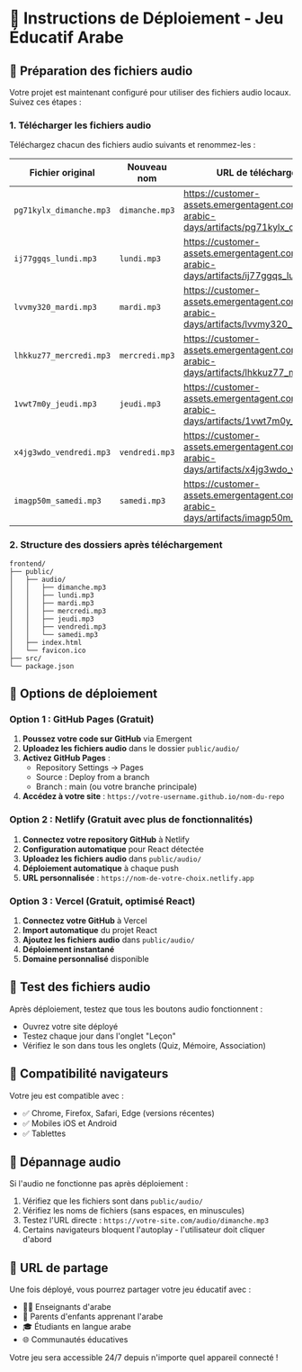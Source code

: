 # 🎯 Instructions de Déploiement - Jeu Éducatif Arabe

## 📁 Préparation des fichiers audio

Votre projet est maintenant configuré pour utiliser des fichiers audio locaux. Suivez ces étapes :

### 1. Télécharger les fichiers audio
Téléchargez chacun des fichiers audio suivants et renommez-les :

| Fichier original | Nouveau nom | URL de téléchargement |
|------------------|-------------|----------------------|
| `pg71kylx_dimanche.mp3` | `dimanche.mp3` | https://customer-assets.emergentagent.com/job_learn-arabic-days/artifacts/pg71kylx_dimanche.mp3 |
| `ij77ggqs_lundi.mp3` | `lundi.mp3` | https://customer-assets.emergentagent.com/job_learn-arabic-days/artifacts/ij77ggqs_lundi.mp3 |
| `lvvmy320_mardi.mp3` | `mardi.mp3` | https://customer-assets.emergentagent.com/job_learn-arabic-days/artifacts/lvvmy320_mardi.mp3 |
| `lhkkuz77_mercredi.mp3` | `mercredi.mp3` | https://customer-assets.emergentagent.com/job_learn-arabic-days/artifacts/lhkkuz77_mercredi.mp3 |
| `1vwt7m0y_jeudi.mp3` | `jeudi.mp3` | https://customer-assets.emergentagent.com/job_learn-arabic-days/artifacts/1vwt7m0y_jeudi.mp3 |
| `x4jg3wdo_vendredi.mp3` | `vendredi.mp3` | https://customer-assets.emergentagent.com/job_learn-arabic-days/artifacts/x4jg3wdo_vendredi.mp3 |
| `imagp50m_samedi.mp3` | `samedi.mp3` | https://customer-assets.emergentagent.com/job_learn-arabic-days/artifacts/imagp50m_samedi.mp3 |

### 2. Structure des dossiers après téléchargement
```
frontend/
├── public/
│   ├── audio/
│   │   ├── dimanche.mp3
│   │   ├── lundi.mp3
│   │   ├── mardi.mp3
│   │   ├── mercredi.mp3
│   │   ├── jeudi.mp3
│   │   ├── vendredi.mp3
│   │   └── samedi.mp3
│   ├── index.html
│   └── favicon.ico
├── src/
└── package.json
```

## 🚀 Options de déploiement

### Option 1 : GitHub Pages (Gratuit)
1. **Poussez votre code sur GitHub** via Emergent
2. **Uploadez les fichiers audio** dans le dossier `public/audio/`
3. **Activez GitHub Pages** :
   - Repository Settings → Pages
   - Source : Deploy from a branch
   - Branch : main (ou votre branche principale)
4. **Accédez à votre site** : `https://votre-username.github.io/nom-du-repo`

### Option 2 : Netlify (Gratuit avec plus de fonctionnalités)
1. **Connectez votre repository GitHub** à Netlify
2. **Configuration automatique** pour React détectée
3. **Uploadez les fichiers audio** dans `public/audio/`
4. **Déploiement automatique** à chaque push
5. **URL personnalisée** : `https://nom-de-votre-choix.netlify.app`

### Option 3 : Vercel (Gratuit, optimisé React)
1. **Connectez votre GitHub** à Vercel
2. **Import automatique** du projet React
3. **Ajoutez les fichiers audio** dans `public/audio/`
4. **Déploiement instantané** 
5. **Domaine personnalisé** disponible

## 🎵 Test des fichiers audio

Après déploiement, testez que tous les boutons audio fonctionnent :
- Ouvrez votre site déployé
- Testez chaque jour dans l'onglet "Leçon"
- Vérifiez le son dans tous les onglets (Quiz, Mémoire, Association)

## 📱 Compatibilité navigateurs

Votre jeu est compatible avec :
- ✅ Chrome, Firefox, Safari, Edge (versions récentes)
- ✅ Mobiles iOS et Android
- ✅ Tablettes

## 🔧 Dépannage audio

Si l'audio ne fonctionne pas après déploiement :
1. Vérifiez que les fichiers sont dans `public/audio/`
2. Vérifiez les noms de fichiers (sans espaces, en minuscules)
3. Testez l'URL directe : `https://votre-site.com/audio/dimanche.mp3`
4. Certains navigateurs bloquent l'autoplay - l'utilisateur doit cliquer d'abord

## 🎯 URL de partage

Une fois déployé, vous pourrez partager votre jeu éducatif avec :
- 👨‍🏫 Enseignants d'arabe
- 👶 Parents d'enfants apprenant l'arabe  
- 🎓 Étudiants en langue arabe
- 🌐 Communautés éducatives

Votre jeu sera accessible 24/7 depuis n'importe quel appareil connecté !